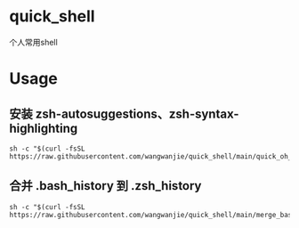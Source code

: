 # quick_shell
个人常用shell

# Usage

## 安装 zsh-autosuggestions、zsh-syntax-highlighting
```
sh -c "$(curl -fsSL https://raw.githubusercontent.com/wangwanjie/quick_shell/main/quick_oh_my_zsh.sh)"
```

## 合并 .bash_history 到 .zsh_history

```
sh -c "$(curl -fsSL https://raw.githubusercontent.com/wangwanjie/quick_shell/main/merge_bash_history_into_zsh_history.sh)"
```